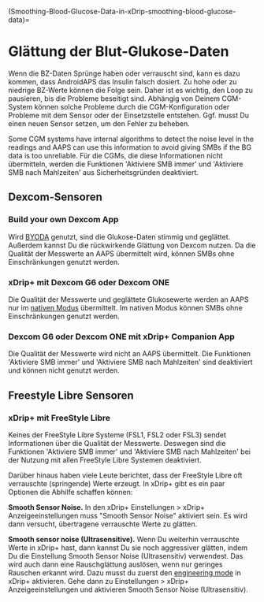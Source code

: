 (Smoothing-Blood-Glucose-Data-in-xDrip-smoothing-blood-glucose-data)=

# Glättung der Blut-Glukose-Daten

Wenn die BZ-Daten Sprünge haben oder verrauscht sind, kann es dazu kommen, dass AndroidAPS das Insulin falsch dosiert. Zu hohe oder zu niedrige BZ-Werte können die Folge sein. Daher ist es wichtig, den Loop zu pausieren, bis die Probleme beseitigt sind. Abhängig von Deinem CGM-System können solche Probleme durch die CGM-Konfiguration oder Probleme mit dem Sensor oder der Einsetzstelle entstehen. Ggf. musst Du einen neuen Sensor setzen, um den Fehler zu beheben.

Some CGM systems have internal algorithms to detect the noise level in the readings and AAPS can use this information to avoid giving SMBs if the BG data is too unreliable. Für die CGMs, die diese Informationen nicht übermitteln, werden die Funktionen 'Aktiviere SMB immer' und 'Aktiviere SMB nach Mahlzeiten' aus Sicherheitsgründen deaktiviert.

## Dexcom-Sensoren

### Build your own Dexcom App

Wird [BYODA](DexcomG6-if-using-g6-with-build-your-own-dexcom-app) genutzt, sind die Glukose-Daten stimmig und geglättet. Außerdem kannst Du die rückwirkende Glättung von Dexcom nutzen. Da die Qualität der Messwerte an AAPS übermittelt wird, können SMBs ohne Einschränkungen genutzt werden.

### xDrip+ mit Dexcom G6 oder Dexcom ONE

Die Qualität der Messwerte und geglättete Glukosewerte werden an AAPS nur im [nativen Modus](https://navid200.github.io/xDrip/docs/Native-Algorithm) übermittelt. Im nativen Modus können SMBs ohne Einschränkungen genutzt werden.

### Dexcom G6 oder Dexcom ONE mit xDrip+ Companion App

Die Qualität der Messwerte wird nicht an AAPS übermittelt. Die Funktionen 'Aktiviere SMB immer' und 'Aktiviere SMB nach Mahlzeiten' sind deaktiviert und können nicht genutzt werden.

## Freestyle Libre Sensoren

### xDrip+ mit FreeStyle Libre

Keines der FreeStyle Libre Systeme (FSL1, FSL2 oder FSL3) sendet Informationen über die Qualität der Messwerte. Deswegen sind die Funktionen 'Aktiviere SMB immer' und 'Aktiviere SMB nach Mahlzeiten' bei der Nutzung mit allen FreeStyle Libre Systemen deaktiviert.

Darüber hinaus haben viele Leute berichtet, dass der FreeStyle Libre oft verrauschte (springende) Werte erzeugt. In xDrip+ gibt es ein paar Optionen die Abhilfe schaffen können:

**Smooth Sensor Noise.** In den xDrip+ Einstellungen > xDrip+ Anzeigeeinstellungen muss "Smooth Sensor Noise" aktiviert sein. Es wird dann versucht, übertragene verrauschte Werte zu glätten.

**Smooth sensor noise (Ultrasensitive).** Wenn Du weiterhin verrauschte Werte in xDrip+ hast, dann kannst Du sie noch aggressiver glätten, indem Du die Einstellung Smooth Sensor Noise (Ultrasensitiv) verwendest. Das wird auch dann eine Rauschglättung auslösen, wenn nur geringes Rauschen erkannt wird. Dazu musst du zuerst den [engineering mode](Enabling-Engineering-Mode-in-xDrip.md) in xDrip+ aktivieren. Gehe dann zu Einstellungen > xDrip+ Anzeigeeinstellungen und aktivieren Smooth Sensor Noise (Ultrasensitiv).